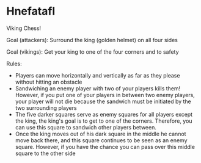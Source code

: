 # Hnefatafl
Viking Chess!

Goal (attackers): Surround the king (golden helmet) on all four sides

Goal (vikings): Get your king to one of the four corners and to safety

Rules:

+ Players can move horizontally and vertically as far as they please without hitting an obstacle
+ Sandwiching an enemy player with two of your players kills them! However, 
if you put one of your players in between two enemy players, your player will not die because the sandwich
must be initiated by the two surrounding players
+ The five darker squares serve as enemy squares for all players except the king, the king's goal is to get to one
of the corners. Therefore, you can use this square to sandwich other players between.
+ Once the king moves out of his dark square in the middle he cannot move back there, and this square
continues to be seen as an enemy square. However, if you have the chance you can pass over this middle square to the other side
